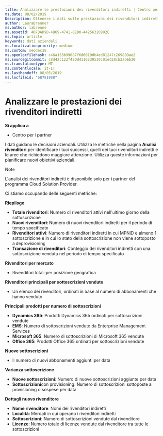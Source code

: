 ```yaml
---
title: Analizzare le prestazioni dei rivenditori indiretti | Centro per i partner
ms.date: 08/02/2019
Description: Ottenere i dati sulle prestazioni dei rivenditori indiretti per identificare i successi e le aree che potrebbero richiedere maggiore attenzione.
author: LauraBrenner
ms.author: labrenne
ms.assetid: 4D7DAD9D-4B69-4741-8E80-44256320982E
ms.topic: article
keywords: dati aziendali
ms.localizationpriority: medium
ms.custom: seodec18
ms.openlocfilehash: c46a155b99087f6d6019db4ed81247c269883ae2
ms.sourcegitcommit: c8d42c122f420d4116239530c01ed28cb2ab6b30
ms.translationtype: MT
ms.contentlocale: it-IT
ms.lasthandoff: 08/05/2019
ms.locfileid: "68781988"
---
```

# <a name="analyze-indirect-resellers-performance"></a>Analizzare le prestazioni dei rivenditori indiretti 

**Si applica a**
- Centro per i partner

I dati guidano le decisioni aziendali. Utilizza le metriche nella pagina **Analisi rivenditori** per identificare i tuoi successi, quelli dei tuoi rivenditori indiretti e le aree che richiedono maggiore attenzione. Utilizza queste informazioni per pianificare nuovi obiettivi aziendali.

> [!NOTE]
> L'analisi dei rivenditori indiretti è disponibile solo per i partner del programma Cloud Solution Provider.

Ci stiamo occupando delle seguenti metriche:

**Riepilogo**  
 - **Totale rivenditori**: Numero di rivenditori attivi nell'ultimo giorno della sottoscrizione  
 - **Nuovi rivenditori**: Numero di nuovi rivenditori indiretti per il periodo di tempo specificato  
 - **Rivenditori attivi**: Numero di rivenditori indiretti in cui MPNID è almeno 1 sottoscrizione e in cui lo stato della sottoscrizione non viene sottoposto a deprovisioning  
 - **Transazione di rivenditori**: Conteggio dei rivenditori indiretti con una sottoscrizione venduta nel periodo di tempo specificato  

**Rivenditori per mercato**  
 - Rivenditori totali per posizione geografica  

**Rivenditori principali per sottoscrizioni vendute**
 - Un elenco dei rivenditori, ordinati in base al numero di abbonamenti che hanno venduto  

**Principali prodotti per numero di sottoscrizioni**  
 - **Dynamics 365**: Prodotti Dynamics 365 ordinati per sottoscrizioni vendute  
 - **EMS**: Numero di sottoscrizioni vendute da Enterprise Management Services  
 - **Microsoft 365**: Numero di sottoscrizioni di Microsoft 365 vendute  
 - **Office 365**: Prodotti Office 365 ordinati per sottoscrizioni vendute  

**Nuove sottoscrizioni**  
 - Il numero di nuovi abbonamenti aggiunti per data  

**Varianza sottoscrizione**  
 - **Nuove sottoscrizioni**: Numero di nuove sottoscrizioni aggiunte per data  
 - **Sottoscrizioni**con provisioning: Numero di sottoscrizioni sottoposte a provisioning o sospese per data  

**Dettagli nuovo rivenditore**  
 - **Nome rivenditore**: Nomi dei rivenditori indiretti  
 - **Località**: Mercati in cui operano i rivenditori indiretti  
 - **Sottoscrizioni**: Numero di sottoscrizioni vendute dal rivenditore  
 - **Licenze**: Numero totale di licenze vendute dal rivenditore tra tutte le sottoscrizioni  
  
  